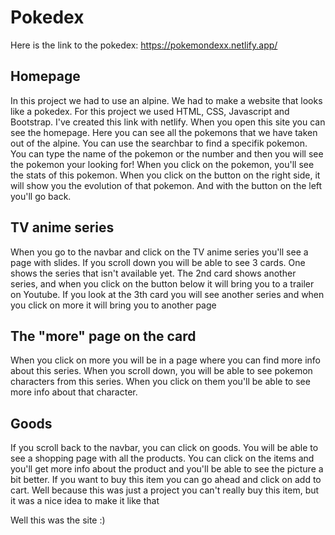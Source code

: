 # Pokedex
Here is the link to the pokedex: https://pokemondexx.netlify.app/
## Homepage
In this project we had to use an alpine. We had to make a website that looks like a pokedex. For this project we used HTML, CSS, Javascript and Bootstrap. I've created this link with netlify. When you open this site you can see the homepage.
Here you can see all the pokemons that we have taken out of the alpine. You can use the searchbar to find a specifik pokemon. You can type the name of the pokemon or the number and then you will see the pokemon your looking for!
When you click on the pokemon, you'll see the stats of this pokemon. When you click on the button on the right side, it will show you the evolution of that pokemon. And with the button on the left you'll go back.

## TV anime series
When you go to the navbar and click on the TV anime series you'll see a page with slides. If you scroll down you will be able to see 3 cards. One shows the series that isn't available yet. The 2nd card shows another series, and when you click on the button below it will bring you to a trailer on Youtube.
If you look at the 3th card you will see another series and when you click on more it will bring you to another page

## The "more" page on the card
When you click on more you will be in a page where you can find more info about this series. When you scroll down, you will be able to see pokemon characters from this series. When you click on them you'll be able to see more info about that character.

## Goods
If you scroll back to the navbar, you can click on goods. You will be able to see a shopping page with all the products. You can click on the items and you'll get more info about the product and you'll be able to see the picture a bit better.
If you want to buy this item you can go ahead and click on add to cart. Well because this was just a project you can't really buy this item, but it was a nice idea to make it like that

Well this was the site :)
